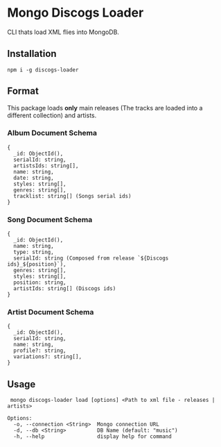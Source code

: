 # Mongo Discogs Loader

CLI thats load XML flies into MongoDB.


## Installation

```
npm i -g discogs-loader
```

## Format

This package loads **only** main releases (The tracks are loaded into a different collection) and artists.


### Album Document Schema
```
{
  _id: ObjectId(),  
  serialId: string,
  artistsIds: string[],
  name: string,
  date: string,
  styles: string[],
  genres: string[],
  tracklist: string[] (Songs serial ids)
}
```

### Song Document Schema 

```
{
  _id: ObjectId(),
  name: string,
  type: string,
  serialId: string (Composed from release `${Discogs ids}_${position}`),
  genres: string[],
  styles: string[],
  position: string,
  artistIds: string[] (Discogs ids)
}

```

### Artist Document Schema 

```
{
  _id: ObjectId(),
  serialId: string,
  name: string,
  profile?: string,
  variations?: string[],
}
```

## Usage 

```
 mongo discogs-loader load [options] <Path to xml file - releases | artists>

Options:
  -o, --connection <String>  Mongo connection URL
  -d, --db <String>          DB Name (default: "music")
  -h, --help                 display help for command
```